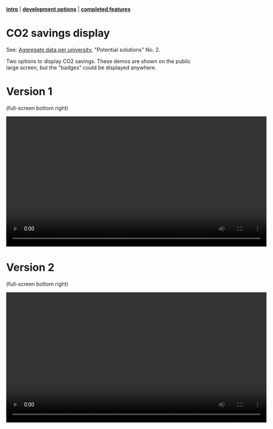 [**intro**](readme.md) | [**development options**](development-options.md) | [**completed features**](development-complete.md)

# CO2 savings display

See: [Aggregate data per university](development-options.md#aggregate-data-per-university), "Potential solutions" No. 2.

Two options to display CO2 savings. These demos are shown on the public large screen, but the "badges" could be displayed anywhere.

# Version 1

(full-screen bottom right)

<video width="700" autoplay controls loop>
  <source src="videos/carbon-01.mp4" type="video/mp4">
Your browser does not support the video tag.
</video>

# Version 2

(full-screen bottom right)

<video width="700" autoplay controls loop>
  <source src="videos/carbon-02.mp4" type="video/mp4">
Your browser does not support the video tag.
</video>
